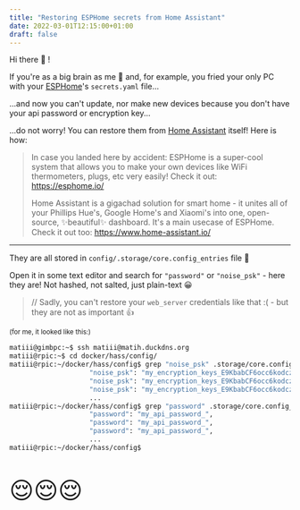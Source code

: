 ```yaml
---
title: "Restoring ESPHome secrets from Home Assistant"
date: 2022-03-01T12:15:00+01:00
draft: false
---
```


Hi there 👋 !

If you're as a big brain as me 🧠 and, for example, you fried your only PC with your [ESPHome](https://esphome.io/)'s `secrets.yaml` file...

...and now you can't update, nor make new devices because you don't have your api password or encryption key...

...do not worry! You can restore them from [Home Assistant](https://www.home-assistant.io/) itself! Here is how:

> In case you landed here by accident: ESPHome is a super-cool system that allows you to make your own devices like WiFi thermometers, plugs, etc very easily! Check it out: https://esphome.io/
> 
> Home Assistant is a gigachad solution for smart home - it unites all of your Phillips Hue's, Google Home's and Xiaomi's into one, open-source, ✨beautiful✨ dashboard. It's a main usecase of ESPHome. Check it out too: https://www.home-assistant.io/

--- 

They are all stored in `config/.storage/core.config_entries` file 🌈

Open it in some text editor and search for `"password"` or `"noise_psk"` - here they are! Not hashed, not salted, just plain-text 😀

> // Sadly, you can't restore your `web_server` credentials like that :( - but they are not as important 👍

<sub>(for me, it looked like this:)</sub>
```bash
matiii@gimbpc:~$ ssh matiii@matih.duckdns.org
matiii@rpic:~$ cd docker/hass/config/
matiii@rpic:~/docker/hass/config$ grep "noise_psk" .storage/core.config_entries 
                    "noise_psk": "my_encryption_keys_E9KbabCF6occ6kodczlZssGQ="
                    "noise_psk": "my_encryption_keys_E9KbabCF6occ6kodczlZssGQ="
                    "noise_psk": "my_encryption_keys_E9KbabCF6occ6kodczlZssGQ="
                    ...
matiii@rpic:~/docker/hass/config$ grep "password" .storage/core.config_entries 
                    "password": "my_api_password_",
                    "password": "my_api_password_",
                    "password": "my_api_password_",
                    ...
matiii@rpic:~/docker/hass/config$ 
```

<p style="font-size: 300%;">😌😌😌</p>
